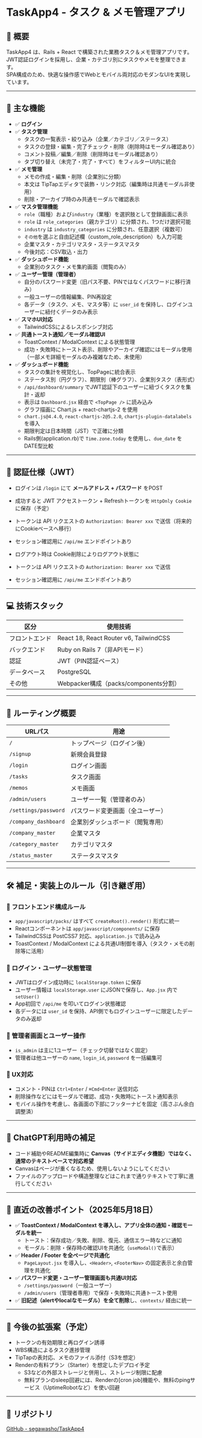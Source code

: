 
# TaskApp4 - タスク & メモ管理アプリ

## 🧩 概要

TaskApp4 は、Rails + React で構築された業務タスク＆メモ管理アプリです。  
JWT認証ログインを採用し、企業・カテゴリ別にタスクやメモを整理できます。  
SPA構成のため、快適な操作感でWebとモバイル両対応のモダンなUIを実現しています。

---

## 🚀 主な機能

- ✅ **ログイン**
- ✅ **タスク管理**
  - タスクの一覧表示・絞り込み（企業／カテゴリ／ステータス）
  - タスクの登録・編集・完了チェック・削除（削除時はモーダル確認あり）
  - コメント投稿／編集／削除（削除時はモーダル確認あり）
  - タブ切り替え（未完了・完了・すべて）をフィルターUI内に統合
- ✅ **メモ管理**
  - メモの作成・編集・削除（企業別に分類）
  - 本文は TipTapエディタで装飾・リンク対応（編集時は共通モーダル非使用）
  - 削除・アーカイブ時のみ共通モーダルで確認表示
- ✅ **マスタ管理機能**
  - `role`（職種）および`industry`（業種）を選択肢として登録画面に表示
  - `role` は `role_categories`（親カテゴリ）に分類され、1つだけ選択可能
  - `industry` は `industry_categories` に分類され、任意選択（複数可）
  - `その他`を選ぶと自由記述欄（custom_role_description）も入力可能
  - 企業マスタ・カテゴリマスタ・ステータスマスタ
  - 今後対応：CSV取込・出力
- ✅ **ダッシュボード機能**
  - 企業別のタスク・メモ集約画面（閲覧のみ）
- ✅ **ユーザー管理（管理者）**
  - 自分のパスワード変更（旧パス不要、PINではなくパスワードに移行済み）
  - 一般ユーザーの情報編集、PIN再設定
  - 各データ（タスク、メモ、マスタ等）に `user_id` を保持し、ログインユーザーに紐付くデータのみ表示
- ✅ **スマホUI対応**
  - TailwindCSSによるレスポンシブ対応
- ✅ **共通トースト通知／モーダル確認UI**
  - ToastContext / ModalContext による状態管理
  - 成功・失敗時にトースト表示、削除やアーカイブ確認にはモーダル使用（一部メモ詳細モーダルのみ複雑なため、未使用）
- ✅ **ダッシュボード機能**
  - タスクの集計を視覚化し、TopPageに統合表示
  - ステータス別（円グラフ）、期限別（棒グラフ）、企業別タスク（表形式）
  - `/api/dashboard/summary` でJWT認証下のユーザーに紐づくタスクを集計・返却
  - 表示は `Dashboard.jsx` 経由で `<TopPage />` に読み込み
  - グラフ描画に Chart.js + react-chartjs-2 を使用
  - `chart.js@4.4.0`, `react-chartjs-2@5.2.0`, `chartjs-plugin-datalabels` を導入
  - 期限判定は日本時間（JST）で正確に分類
  - Rails側(application.rb)で `Time.zone.today` を使用し、`due_date` を DATE型比較

---

## 🔐 認証仕様（JWT）
  - ログインは `/login` にて **メールアドレス + パスワード** をPOST
  - 成功すると JWT アクセストークン + Refreshトークンを `HttpOnly Cookie` に保存（予定）
  - トークンは API リクエストの `Authorization: Bearer xxx` で送信（将来的にCookieベースへ移行）
  - セッション確認用に `/api/me` エンドポイントあり
  - ログアウト時は Cookie削除によりログアウト状態に

- トークンは API リクエストの `Authorization: Bearer xxx` で送信
- セッション確認用に `/api/me` エンドポイントあり

---

## 💻 技術スタック

| 区分           | 使用技術                                |
|----------------|-----------------------------------------|
| フロントエンド | React 18, React Router v6, TailwindCSS |
| バックエンド   | Ruby on Rails 7（非APIモード）          |
| 認証           | JWT（PIN認証ベース）                   |
| データベース   | PostgreSQL                              |
| その他         | Webpacker構成（packs/components分割）   |

---

## 🔁 ルーティング概要

| URLパス | 用途 |
|--------|------|
| `/` | トップページ（ログイン後） |
| `/signup`| 新規会員登録 |
| `/login` | ログイン画面 |
| `/tasks` | タスク画面 |
| `/memos` | メモ画面 |
| `/admin/users` | ユーザー一覧（管理者のみ） |
| `/settings/password` | パスワード変更画面（全ユーザー） |
| `/company_dashboard` | 企業別ダッシュボード（閲覧専用） |
| `/company_master` | 企業マスタ |
| `/category_master` | カテゴリマスタ |
| `/status_master` | ステータスマスタ |

---

## 🛠 補足・実装上のルール（引き継ぎ用）

### 🔧 フロントエンド構成ルール
- `app/javascript/packs/` はすべて `createRoot().render()` 形式に統一
- Reactコンポーネントは `app/javascript/components/` に保存
- TailwindCSSは PostCSS7 対応、`application.js` で読み込み
- ToastContext / ModalContext による共通UI制御を導入（タスク・メモの削除等に活用）

### 🔐 ログイン・ユーザー状態管理
- JWTはログイン成功時に `localStorage.token` に保存
- ユーザー情報は `localStorage.user` にJSONで保存し、`App.jsx` 内で `setUser()`
- App初回で `/api/me` を叩いてログイン状態確認
- 各データには `user_id` を保持、API側でもログインユーザーに限定したデータのみ返却

### 👤 管理者画面とユーザー操作
- `is_admin` は主に1ユーザー（チェック切替ではなく固定）
- 管理者は他ユーザーの `name`, `login_id`, `password` を一括編集可

### 🔁 UX対応
- コメント・PINは `Ctrl+Enter` / `⌘Cmd+Enter` 送信対応
- 削除操作などにはモーダルで確認、成功・失敗時にトースト通知表示
- モバイル操作を考慮し、各画面の下部にフッターナビを固定（高さぶん余白調整済）

---

## 🤖 ChatGPT利用時の補足

- コード補助やREADME編集時に **Canvas（サイドエディタ機能）ではなく、通常のテキストベースで対応希望**
- Canvasはページが重くなるため、使用しないようにしてください
- ファイルのアップロードや構造整理などはこれまで通りテキストで丁寧に進行してください

---

## 🔄 直近の改善ポイント（2025年5月18日）

- ✅ **ToastContext / ModalContext を導入し、アプリ全体の通知・確認モーダルを統一**
  - トースト：保存成功／失敗、削除、復元、通信エラー時などに通知
  - モーダル：削除・保存時の確認UIを共通化（`useModal()`で表示）
- ✅ **Header / Footer を全ページで共通化**
  - `PageLayout.jsx` を導入し、`<Header>`, `<FooterNav>` の固定表示と余白管理を共通化
- ✅ **パスワード変更・ユーザー管理画面も共通UI対応**
  - `/settings/password`（一般ユーザー）
  - `/admin/users`（管理者専用）で保存・失敗時に共通トースト使用
- ✅ **旧記述（alertやlocalなモーダル）を全て削除**し、`contexts/` 経由に統一

---

## 🧪 今後の拡張案（予定）

- トークンの有効期限と再ログイン誘導
- WBS構造によるタスク進捗管理
- TipTapの表対応、メモのファイル添付（S3を想定）
- Renderの有料プラン（Starter）を想定したデプロイ予定
  - S3などの外部ストレージと併用し、ストレージ制限に配慮
  - 無料プランのsleep回避には、Renderの[cron job]機能や、無料のpingサービス（UptimeRobotなど）を使い回避

---

## 🧷 リポジトリ

[GitHub - segawasho/TaskApp4](https://github.com/segawasho/TaskApp4)

